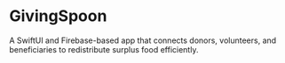 # GivingSpoon
A SwiftUI and Firebase-based app that connects donors, volunteers, and beneficiaries to redistribute surplus food efficiently.
